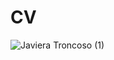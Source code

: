 # CV 
![Javiera Troncoso (1)](https://user-images.githubusercontent.com/73023707/113628712-4cbec000-9633-11eb-9ada-bd75e99979d4.png)
